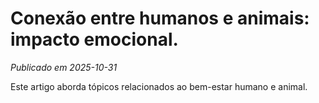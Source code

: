 # Conexão entre humanos e animais: impacto emocional.

*Publicado em 2025-10-31*

Este artigo aborda tópicos relacionados ao bem-estar humano e animal.

